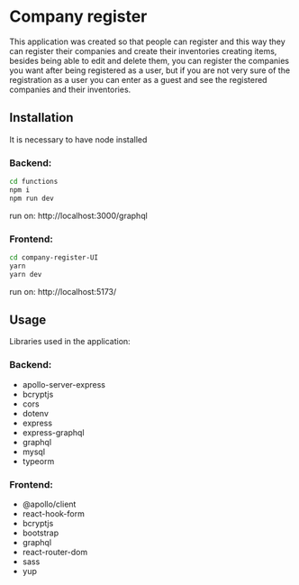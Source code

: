 # Company register

This application was created so that people can register and this way they can register their companies and create their inventories creating items, besides being able to edit and delete them, you can register the companies you want after being registered as a user, but if you are not very sure of the registration as a user you can enter as a guest and see the registered companies and their inventories.

## Installation
It is necessary to have node installed

### Backend:

```bash
cd functions
npm i
npm run dev
```
run on: http://localhost:3000/graphql

### Frontend:

```bash
cd company-register-UI
yarn
yarn dev
```
run on: http://localhost:5173/


## Usage
Libraries used in the application:

### Backend:
* apollo-server-express
* bcryptjs
* cors
* dotenv
* express
* express-graphql
* graphql
* mysql
* typeorm

### Frontend:
* @apollo/client
* react-hook-form
* bcryptjs
* bootstrap
* graphql
* react-router-dom
* sass
* yup
